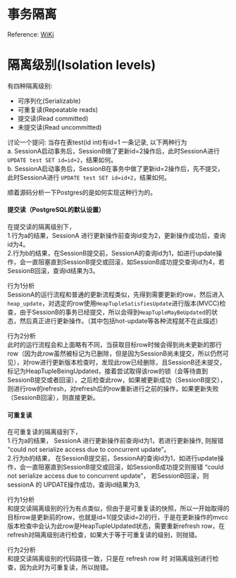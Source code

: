# 事务隔离
Reference: [WiKi](https://zh.wikipedia.org/wiki/事務隔離)

# 隔离级别(Isolation levels)
有四种隔离级别:
* 可序列化(Serializable)
* 可重复读(Repeatable reads)
* 提交读(Read committed)
* 未提交读(Read uncommitted)

讨论一个提问: 当存在表test(id int)有id=1 一条记录, 以下两种行为  
a. SessionA启动事务后，SessionB做了更新id=2操作后，此时SessionA进行 `UPDATE test SET id=id+2`，结果如何。  
b. SessionA启动事务后，SessionB在事务中做了更新id=2操作后，先不提交，此时SessionA进行 `UPDATE test SET id=id+2`，结果如何。  

顺着源码分析一下Postgres的是如何实现这种行为的。

#### 提交读（PostgreSQL的默认设置）
在提交读的隔离级别下，  
1.行为a的结果，SessionA 进行更新操作前查询id变为2，更新操作成功后，查询id为4。  
2.行为b的结果，在SessionB提交前，SessionA的查询id为1，如进行update操作，会一直阻塞直到SessionB提交或回滚，如SessionB成功提交查询id为4，若SessionB回滚，查询id结果为3。

行为1分析  
SessionA的运行流程和普通的更新流程类似，先得到需要更新的row，然后进入`heap_update`，对选定的row使用`HeapTupleSatisfiesUpdate`进行版本(MVCC)检查，由于SessionB的事务已经提交，所以会得到`HeapTupleMayBeUpdated`的状态，然后真正进行更新操作。（其中包括hot-update等各种流程就不在此描述）

行为2分析  
此时的运行流程会和上面略有不同，当获取目标row时候会得到尚未更新的那行row（因为此row虽然被标记为已删除，但是因为SessionB尚未提交，所以仍然可见），对row进行更新版本检查时，发现此row已经删除，且SessionB还未提交，标记为HeapTupleBeingUpdated，接着尝试取得该row的锁（会等待直到SessionB提交或者回滚），之后检查此row，如果被更新成功（SessionB提交），则进行row的refresh，对refresh后的row重新进行之前的操作，如果更新失败（SessionB回滚），则直接更新。


#### 可重复读
在可重复读的隔离级别下，  
1.行为a的结果， SessionA 进行更新操作前查询id为1，若进行更新操作, 则报错 “could not serialize access due to concurrent update”。  
2.行为b的结果， 在SessionB提交前，SessionA的查询id为1，如进行update操作，会一直阻塞直到SessionB提交或回滚，如SessionB成功提交则报错 “could not serialize access due to concurrent update”， 若SessionB回滚，则sessionA 的 UPDATE操作成功，查询id结果为3, 

行为1分析  
和提交读隔离级别的行为有点类似，但由于是可重复读的快照，所以一开始取得的目标row是更新前的row，也就是id=1(提交读id=2)的行，于是在更新操作的mvcc版本检查中会认为此row是HeapTupleUpdated状态，需要重新refresh row，在refresh对隔离级别进行检查，如果大于等于可重复读的级别，则抛错。

行为2分析  
和提交读隔离级别的代码路径一致，只是在 refresh row 时 对隔离级别进行检查，因为此时为可重复读，所以抛错。
